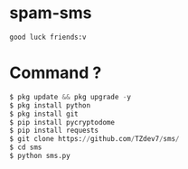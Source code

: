 # spam-sms
```
good luck friends:v
```
# Command ?
```python
$ pkg update && pkg upgrade -y
$ pkg install python
$ pkg install git
$ pip install pycryptodome
$ pip install requests
$ git clone https://github.com/TZdev7/sms/
$ cd sms
$ python sms.py
```
